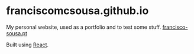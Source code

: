 # franciscomcsousa.github.io

My personal website, used as a portfolio and to test some stuff. [francisco-sousa.pt](https://francisco-sousa.pt)

Built using [React](https://react.dev/).
